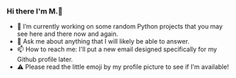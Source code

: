 ### Hi there I'm M.👋

- 🔭 I’m currently working on some random Python projects that you may see here and there now and again.
- 💬 Ask me about anything that I will likely be able to answer.
- 📫 How to reach me: I'll put a new email designed specifically for my Github profile later.
- ⚠️ Please read the little emoji by my profile picture to see if I'm available!

<!--
**M-Python13/M-Python13** is a ✨ _special_ ✨ repository because its `README.md` (this file) appears on your GitHub profile.
--!>



